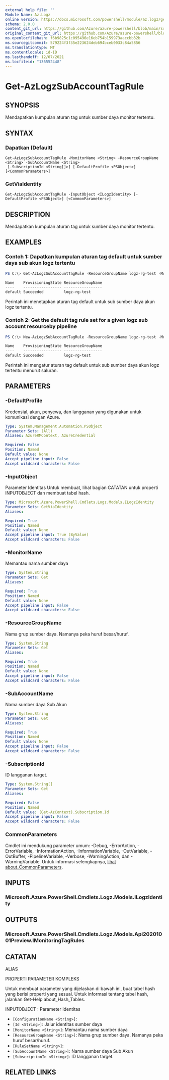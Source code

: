 ```yaml
---
external help file: ''
Module Name: Az.Logz
online version: https://docs.microsoft.com/powershell/module/az.logz/get-azlogzsubaccounttagrule
schema: 2.0.0
content_git_url: https://github.com/Azure/azure-powershell/blob/main/src/Logz/help/Get-AzLogzSubAccountTagRule.md
original_content_git_url: https://github.com/Azure/azure-powershell/blob/main/src/Logz/help/Get-AzLogzSubAccountTagRule.md
ms.openlocfilehash: f6b9825c1c095496e16eb754b159973aaccbb32b
ms.sourcegitcommit: 579224f3f35e223624deb694bceb0033c84a5856
ms.translationtype: MT
ms.contentlocale: id-ID
ms.lasthandoff: 12/07/2021
ms.locfileid: "136552448"
---
```

# Get-AzLogzSubAccountTagRule

## SYNOPSIS
Mendapatkan kumpulan aturan tag untuk sumber daya monitor tertentu.

## SYNTAX

### Dapatkan (Default)
```
Get-AzLogzSubAccountTagRule -MonitorName <String> -ResourceGroupName <String> -SubAccountName <String>
 [-SubscriptionId <String[]>] [-DefaultProfile <PSObject>] [<CommonParameters>]
```

### GetViaIdentity
```
Get-AzLogzSubAccountTagRule -InputObject <ILogzIdentity> [-DefaultProfile <PSObject>] [<CommonParameters>]
```

## DESCRIPTION
Mendapatkan kumpulan aturan tag untuk sumber daya monitor tertentu.

## EXAMPLES

### Contoh 1: Dapatkan kumpulan aturan tag default untuk sumber daya sub akun logz tertentu
```powershell
PS C:\> Get-AzLogzSubAccountTagRule -ResourceGroupName logz-rg-test -MonitorName pwsh-logz04 -SubAccountName logz-pwshsub01

Name    ProvisioningState ResourceGroupName
----    ----------------- -----------------
default Succeeded         logz-rg-test
```

Perintah ini menetapkan aturan tag default untuk sub sumber daya akun logz tertentu.

### Contoh 2: Get the default tag rule set for a given logz sub account resourceby pipeline
```powershell
PS C:\> New-AzLogzSubAccountTagRule -ResourceGroupName logz-rg-test -MonitorName pwsh-logz04 -SubAccountName logz-pwshsub01 | Get-AzLogzSubAccountTagRule

Name    ProvisioningState ResourceGroupName
----    ----------------- -----------------
default Succeeded         logz-rg-test
```

Perintah ini mengatur aturan tag default untuk sub sumber daya akun logz tertentu menurut saluran.

## PARAMETERS

### -DefaultProfile
Kredensial, akun, penyewa, dan langganan yang digunakan untuk komunikasi dengan Azure.

```yaml
Type: System.Management.Automation.PSObject
Parameter Sets: (All)
Aliases: AzureRMContext, AzureCredential

Required: False
Position: Named
Default value: None
Accept pipeline input: False
Accept wildcard characters: False
```

### -InputObject
Parameter Identitas Untuk membuat, lihat bagian CATATAN untuk properti INPUTOBJECT dan membuat tabel hash.

```yaml
Type: Microsoft.Azure.PowerShell.Cmdlets.Logz.Models.ILogzIdentity
Parameter Sets: GetViaIdentity
Aliases:

Required: True
Position: Named
Default value: None
Accept pipeline input: True (ByValue)
Accept wildcard characters: False
```

### -MonitorName
Memantau nama sumber daya

```yaml
Type: System.String
Parameter Sets: Get
Aliases:

Required: True
Position: Named
Default value: None
Accept pipeline input: False
Accept wildcard characters: False
```

### -ResourceGroupName
Nama grup sumber daya.
Namanya peka huruf besar/huruf.

```yaml
Type: System.String
Parameter Sets: Get
Aliases:

Required: True
Position: Named
Default value: None
Accept pipeline input: False
Accept wildcard characters: False
```

### -SubAccountName
Nama sumber daya Sub Akun

```yaml
Type: System.String
Parameter Sets: Get
Aliases:

Required: True
Position: Named
Default value: None
Accept pipeline input: False
Accept wildcard characters: False
```

### -SubscriptionId
ID langganan target.

```yaml
Type: System.String[]
Parameter Sets: Get
Aliases:

Required: False
Position: Named
Default value: (Get-AzContext).Subscription.Id
Accept pipeline input: False
Accept wildcard characters: False
```

### CommonParameters
Cmdlet ini mendukung parameter umum: -Debug, -ErrorAction, -ErrorVariable, -InformationAction, -InformationVariable, -OutVariable, -OutBuffer, -PipelineVariable, -Verbose, -WarningAction, dan -WarningVariable. Untuk informasi selengkapnya, [lihat about_CommonParameters](http://go.microsoft.com/fwlink/?LinkID=113216).

## INPUTS

### Microsoft.Azure.PowerShell.Cmdlets.Logz.Models.ILogzIdentity

## OUTPUTS

### Microsoft.Azure.PowerShell.Cmdlets.Logz.Models.Api20201001Preview.IMonitoringTagRules

## CATATAN

ALIAS

PROPERTI PARAMETER KOMPLEKS

Untuk membuat parameter yang dijelaskan di bawah ini, buat tabel hash yang berisi properti yang sesuai. Untuk informasi tentang tabel hash, jalankan Get-Help about_Hash_Tables.


INPUTOBJECT <ILogzIdentity> : Parameter Identitas
  - `[ConfigurationName <String>]`: 
  - `[Id <String>]`: Jalur identitas sumber daya
  - `[MonitorName <String>]`: Memantau nama sumber daya
  - `[ResourceGroupName <String>]`: Nama grup sumber daya. Namanya peka huruf besar/huruf.
  - `[RuleSetName <String>]`: 
  - `[SubAccountName <String>]`: Nama sumber daya Sub Akun
  - `[SubscriptionId <String>]`: ID langganan target.

## RELATED LINKS

